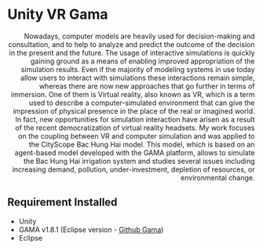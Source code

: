 # Unity VR Gama

<div style="text-align: right"> 
Nowadays, computer models are heavily used for decision-making and consultation, and to help to analyze and predict the outcome of the decision in the present and the future. The usage of interactive simulations is quickly gaining ground as a means of enabling improved appropriation of the simulation results. Even if the majority of modeling systems in use today allow users to interact with simulations these interactions remain simple, whereas there are now new approaches that go further in terms of immersion. One of them is Virtual reality, also known as VR, which is a term used to describe a computer-simulated environment that can give the impression of physical presence in the place of the real or imagined world. In fact, new opportunities for simulation interaction have arisen as a result of the recent democratization of virtual reality headsets. My work focuses on the coupling between VR and computer simulation and was applied to the CityScope Bac Hung Hai model. This model, which is based on an agent-based model developed with the GAMA platform, allows to simulate the Bac Hung Hai irrigation system and studies several issues including increasing demand, pollution, under-investment, depletion of resources, or environmental change.
</div>



## Requirement Installed
- Unity 
- GAMA v1.8.1 (Eclipse version - [Github Gama](https://github.com/gama-platform/gama.git))
- Eclipse

